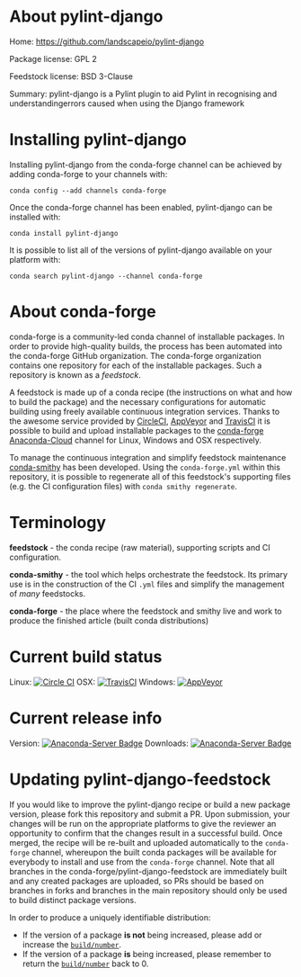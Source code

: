 About pylint-django
===================

Home: https://github.com/landscapeio/pylint-django

Package license: GPL 2

Feedstock license: BSD 3-Clause

Summary: pylint-django is a Pylint plugin to aid Pylint in recognising and understandingerrors caused when using the Django framework



Installing pylint-django
========================

Installing pylint-django from the conda-forge channel can be achieved by adding conda-forge to your channels with:

```
conda config --add channels conda-forge
```

Once the conda-forge channel has been enabled, pylint-django can be installed with:

```
conda install pylint-django
```

It is possible to list all of the versions of pylint-django available on your platform with:

```
conda search pylint-django --channel conda-forge
```


About conda-forge
=================

conda-forge is a community-led conda channel of installable packages.
In order to provide high-quality builds, the process has been automated into the
conda-forge GitHub organization. The conda-forge organization contains one repository
for each of the installable packages. Such a repository is known as a *feedstock*.

A feedstock is made up of a conda recipe (the instructions on what and how to build
the package) and the necessary configurations for automatic building using freely
available continuous integration services. Thanks to the awesome service provided by
[CircleCI](https://circleci.com/), [AppVeyor](http://www.appveyor.com/)
and [TravisCI](https://travis-ci.org/) it is possible to build and upload installable
packages to the [conda-forge](https://anaconda.org/conda-forge)
[Anaconda-Cloud](http://docs.anaconda.org/) channel for Linux, Windows and OSX respectively.

To manage the continuous integration and simplify feedstock maintenance
[conda-smithy](http://github.com/conda-forge/conda-smithy) has been developed.
Using the ``conda-forge.yml`` within this repository, it is possible to regenerate all of
this feedstock's supporting files (e.g. the CI configuration files) with ``conda smithy regenerate``.


Terminology
===========

**feedstock** - the conda recipe (raw material), supporting scripts and CI configuration.

**conda-smithy** - the tool which helps orchestrate the feedstock.
                   Its primary use is in the construction of the CI ``.yml`` files
                   and simplify the management of *many* feedstocks.

**conda-forge** - the place where the feedstock and smithy live and work to
                  produce the finished article (built conda distributions)

Current build status
====================

Linux: [![Circle CI](https://circleci.com/gh/conda-forge/pylint-django-feedstock.svg?style=shield)](https://circleci.com/gh/conda-forge/pylint-django-feedstock)
OSX: [![TravisCI](https://travis-ci.org/conda-forge/pylint-django-feedstock.svg?branch=master)](https://travis-ci.org/conda-forge/pylint-django-feedstock)
Windows: [![AppVeyor](https://ci.appveyor.com/api/projects/status/github/conda-forge/pylint-django-feedstock?svg=True)](https://ci.appveyor.com/project/conda-forge/pylint-django-feedstock/branch/master)

Current release info
====================
Version: [![Anaconda-Server Badge](https://anaconda.org/conda-forge/pylint-django/badges/version.svg)](https://anaconda.org/conda-forge/pylint-django)
Downloads: [![Anaconda-Server Badge](https://anaconda.org/conda-forge/pylint-django/badges/downloads.svg)](https://anaconda.org/conda-forge/pylint-django)


Updating pylint-django-feedstock
================================

If you would like to improve the pylint-django recipe or build a new
package version, please fork this repository and submit a PR. Upon submission,
your changes will be run on the appropriate platforms to give the reviewer an
opportunity to confirm that the changes result in a successful build. Once
merged, the recipe will be re-built and uploaded automatically to the
`conda-forge` channel, whereupon the built conda packages will be available for
everybody to install and use from the `conda-forge` channel.
Note that all branches in the conda-forge/pylint-django-feedstock are
immediately built and any created packages are uploaded, so PRs should be based
on branches in forks and branches in the main repository should only be used to
build distinct package versions.

In order to produce a uniquely identifiable distribution:
 * If the version of a package **is not** being increased, please add or increase
   the [``build/number``](http://conda.pydata.org/docs/building/meta-yaml.html#build-number-and-string).
 * If the version of a package **is** being increased, please remember to return
   the [``build/number``](http://conda.pydata.org/docs/building/meta-yaml.html#build-number-and-string)
   back to 0.
